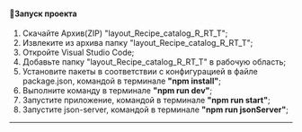 #### :rocket:Запуск проекта

1. Скачайте Архив(ZIP) "layout_Recipe_catalog_R_RT_T";
2. Извлеките из архива папку "layout_Recipe_catalog_R_RT_T";
3. Откройте Visual Studio Code;
4. Добавьте папку "layout_Recipe_catalog_R_RT_T" в рабочую область;
5. Установите пакеты в соответствии с конфигурацией в файле package.json, командой в терминале **"npm install"**;
6. Выполните команду в терминале **"npm run dev"**;  
7. Запустите приложение, командой в терминале **"npm run start"**;
8. Запустите json-server, командой в терминале **"npm run jsonServer"**;

---
